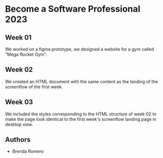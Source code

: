 # Become a Software Professional 2023

## Week 01
We worked on a figma prototype, we designed a website for a gym called "Mega Rocket Gym".

## Week 02
We created an HTML document with the same content as the landing of the screenflow of the first week.

## Week 03
We included the styles corresponding to the HTML structure of week 02 to make the page look identical to the first week's screenflow landing page in desktop view.

## Authors
- Brenda Romero